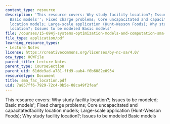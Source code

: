 ```yaml
---
content_type: resource
description: 'This resource covers: Why study facility location?; Issues to be modeled;
  Basic models''; Fixed charge problems; Core uncapacitated and capacitatedfacility
  location models; Large-scale application (Hunt-Wesson Foods); Why study facility
  location?; Issues to be modeled Basic models'
file: /courses/15-094j-systems-optimization-models-and-computation-sma-5223-spring-2004/7a857ff6792972c40b5e08ca49f2feaf_sma_fac_location.pdf
file_type: application/pdf
learning_resource_types:
- Lecture Notes
license: https://creativecommons.org/licenses/by-nc-sa/4.0/
ocw_type: OCWFile
parent_title: Lecture Notes
parent_type: CourseSection
parent_uid: 61dde9ad-a781-ffd9-aab4-f0b6082e0934
resourcetype: Document
title: sma_fac_location.pdf
uid: 7a857ff6-7929-72c4-0b5e-08ca49f2feaf
---
```

This resource covers: Why study facility location?; Issues to be modeled; Basic models'; Fixed charge problems; Core uncapacitated and capacitatedfacility location models; Large-scale application (Hunt-Wesson Foods); Why study facility location?; Issues to be modeled Basic models